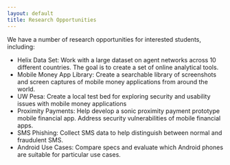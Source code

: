 ```yaml
---
layout: default
title: Research Opportunities
---
```


We have a number of research opportunities for interested students, including:

<ul class="list-group">
  <li class="list-group-item">Helix Data Set: Work with a large dataset on agent networks across 10 different countries. The goal is to create a set of online analytical tools. </li>
  <li class="list-group-item">Mobile Money App Library: Create a searchable library of screenshots and screen captures of mobile money applications from around the world.</li>
<li class="list-group-item">UW Pesa: Create a local test bed for exploring security and usability issues with mobile money applications</li>
<li class="list-group-item">Proximity Payments: Help develop a sonic proximity payment prototype mobile financial app. Address security vulnerabilities of mobile financial apps.</li>
<li class="list-group-item">SMS Phishing: Collect SMS data to help distinguish between normal and fraudulent SMS.</li>
<li class="list-group-item">Android Use Cases: Compare specs and evaluate which Android phones are suitable for particular use cases.</li>
  <!--
  <li class="list-group-item">Research Opportunity 4</li>
  <li class="list-group-item">Research Opportunity 5</li>
  -->
</ul>
